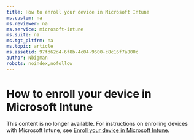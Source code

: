 ```yaml
---
title: How to enroll your device in Microsoft Intune
ms.custom: na
ms.reviewer: na
ms.service: microsoft-intune
ms.suite: na
ms.tgt_pltfrm: na
ms.topic: article
ms.assetid: 97fd62d4-6f8b-4c04-9600-c8c16f7a800c
author: Nbigman
robots: noindex,nofollow
---
```

# How to enroll your device in Microsoft Intune
This content is no longer available. For instructions on enrolling devices with Microsoft Intune, see [Enroll your device in Microsoft Intune](../Topic/Enroll_your_device_in_Microsoft_Intune.md).

## <a name="BKMK_enroll"></a>
